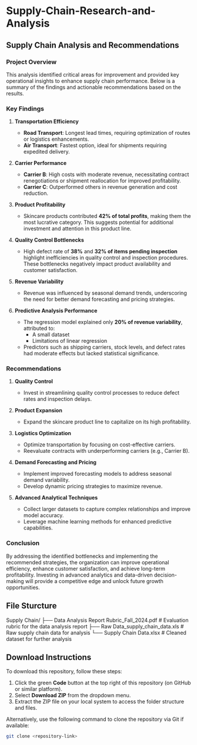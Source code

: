 # Supply-Chain-Research-and-Analysis


## Supply Chain Analysis and Recommendations

### Project Overview
This analysis identified critical areas for improvement and provided key operational insights to enhance supply chain performance. Below is a summary of the findings and actionable recommendations based on the results.

### Key Findings
1. **Transportation Efficiency**  
   - **Road Transport**: Longest lead times, requiring optimization of routes or logistics enhancements.  
   - **Air Transport**: Fastest option, ideal for shipments requiring expedited delivery.  

2. **Carrier Performance**  
   - **Carrier B**: High costs with moderate revenue, necessitating contract renegotiations or shipment reallocation for improved profitability.  
   - **Carrier C**: Outperformed others in revenue generation and cost reduction.  

3. **Product Profitability**  
   - Skincare products contributed **42% of total profits**, making them the most lucrative category. This suggests potential for additional investment and attention in this product line.  

4. **Quality Control Bottlenecks**  
   - High defect rate of **38%** and **32% of items pending inspection** highlight inefficiencies in quality control and inspection procedures. These bottlenecks negatively impact product availability and customer satisfaction.  

5. **Revenue Variability**  
   - Revenue was influenced by seasonal demand trends, underscoring the need for better demand forecasting and pricing strategies.  

6. **Predictive Analysis Performance**  
   - The regression model explained only **20% of revenue variability**, attributed to:  
     - A small dataset  
     - Limitations of linear regression  
   - Predictors such as shipping carriers, stock levels, and defect rates had moderate effects but lacked statistical significance.  

### Recommendations
1. **Quality Control**  
   - Invest in streamlining quality control processes to reduce defect rates and inspection delays.  

2. **Product Expansion**  
   - Expand the skincare product line to capitalize on its high profitability.  

3. **Logistics Optimization**  
   - Optimize transportation by focusing on cost-effective carriers.  
   - Reevaluate contracts with underperforming carriers (e.g., Carrier B).  

4. **Demand Forecasting and Pricing**  
   - Implement improved forecasting models to address seasonal demand variability.  
   - Develop dynamic pricing strategies to maximize revenue.  

5. **Advanced Analytical Techniques**  
   - Collect larger datasets to capture complex relationships and improve model accuracy.  
   - Leverage machine learning methods for enhanced predictive capabilities.  

### Conclusion
By addressing the identified bottlenecks and implementing the recommended strategies, the organization can improve operational efficiency, enhance customer satisfaction, and achieve long-term profitability. Investing in advanced analytics and data-driven decision-making will provide a competitive edge and unlock future growth opportunities.


## File Sturcture
Supply Chain/
├── Data Analysis Report Rubric_Fall_2024.pdf    # Evaluation rubric for the data analysis report
├── Raw Data_supply_chain_data.xls               # Raw supply chain data for analysis
└── Supply Chain Data.xlsx                       # Cleaned dataset for further analysis


## Download Instructions
To download this repository, follow these steps:

1. Click the green **Code** button at the top right of this repository (on GitHub or similar platform).
2. Select **Download ZIP** from the dropdown menu.
3. Extract the ZIP file on your local system to access the folder structure and files.

Alternatively, use the following command to clone the repository via Git if available:
```bash
git clone <repository-link>
```
